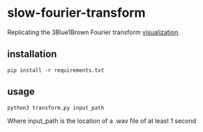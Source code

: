# slow-fourier-transform

Replicating the 3Blue1Brown Fourier transform [visualization](https://www.youtube.com/watch?v=spUNpyF58BY).

## installation

`pip install -r requirements.txt`

## usage

`python3 transform.py input_path` 

Where input_path is the location of a .wav file of at least 1 second
